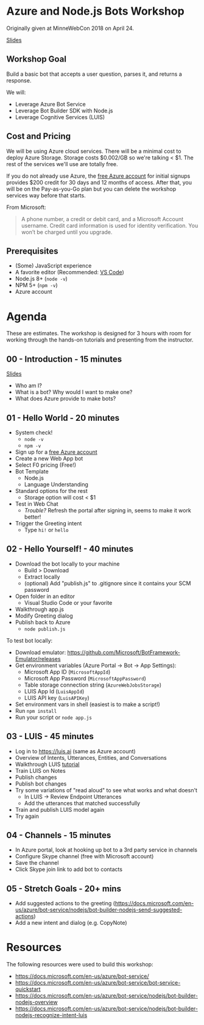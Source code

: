 # Azure and Node.js Bots Workshop

Originally given at MinneWebCon 2018 on April 24.

[Slides](https://slides.com/kamranayub/node-js-bots-with-azure-workshop-6)

## Workshop Goal

Build a basic bot that accepts a user question, parses it, and returns a response.

We will:

- Leverage Azure Bot Service
- Leverage Bot Builder SDK with Node.js
- Leverage Cognitive Services (LUIS)

## Cost and Pricing

We will be using Azure cloud services. There will be a minimal cost to deploy Azure Storage. Storage costs $0.002/GB so we're talking < $1. The rest of the services we'll use are totally free.

If you do not already use Azure, the [free Azure account](https://azure.microsoft.com/en-us/free/) for initial signups provides $200 credit for 30 days and 12 months of access. After that, you will be on the Pay-as-you-Go plan but you can delete the workshop services way before that starts.

From Microsoft:

> A phone number, a credit or debit card, and a Microsoft Account username. Credit card information is used for identity verification. You won’t be charged until you upgrade.

## Prerequisites

- (Some) JavaScript experience
- A favorite editor (Recommended: [VS Code](https://code.visualstudio.com))
- Node.js 8+ (`node -v`)
- NPM 5+ (`npm -v`)
- Azure account

# Agenda

These are estimates. The workshop is designed for 3 hours with room for working through the hands-on tutorials and presenting from the instructor.

## 00 - Introduction - 15 minutes

[Slides](https://slides.com/kamranayub/node-js-bots-with-azure-workshop)

- Who am I?
- What is a bot? Why would I want to make one?
- What does Azure provide to make bots?

## 01 - Hello World - 20 minutes

- System check!
  - `node -v`
  - `npm -v`
- Sign up for a [free Azure account](https://azure.microsoft.com/en-us/free/)
- Create a new Web App bot
- Select F0 pricing (Free!)
- Bot Template
  - Node.js
  - Language Understanding
- Standard options for the rest
  - Storage option will cost < $1
- Test in Web Chat
  - *Trouble?* Refresh the portal after signing in, seems to make it work better!
- Trigger the Greeting intent
  - Type `hi!` or `hello`

## 02 - Hello Yourself! - 40 minutes

- Download the bot locally to your machine
  - Build > Download
  - Extract locally
  - (optional) Add "publish.js" to .gitignore since it contains your SCM password
- Open folder in an editor
  - Visual Studio Code or your favorite
- Walkthrough app.js
- Modify Greeting dialog
- Publish back to Azure
  - `node publish.js`

To test bot locally: 

- Download emulator: https://github.com/Microsoft/BotFramework-Emulator/releases
- Get environment variables (Azure Portal -> Bot -> App Settings):
  - Microsoft App ID (`MicrosoftAppId`)
  - Microsoft App Password (`MicrosoftAppPassword`)
  - Table storage connection string (`AzureWebJobsStorage`)
  - LUIS App Id (`LuisAppId`)
  - LUIS API key (`LuisAPIKey`)
- Set environment vars in shell (easiest is to make a script!)
- Run `npm install`
- Run your script or `node app.js`

## 03 - LUIS - 45 minutes

- Log in to https://luis.ai (same as Azure account)
- Overview of Intents, Utterances, Entities, and Conversations
- Walkthrough LUIS [tutorial](https://docs.microsoft.com/en-us/azure/bot-service/nodejs/bot-builder-nodejs-recognize-intent-luis)
- Train LUIS on Notes
- Publish changes
- Publish bot changes
- Try some variations of "read aloud" to see what works and what doesn't
  - In LUIS -> Review Endpoint Utterances
  - Add the utterances that matched successfully
- Train and publish LUIS model again
- Try again

## 04 - Channels - 15 minutes

- In Azure portal, look at hooking up bot to a 3rd party service
  in channels
- Configure Skype channel (free with Microsoft account)
- Save the channel
- Click Skype join link to add bot to contacts

## 05 - Stretch Goals - 20+ mins

- Add suggested actions to the greeting (https://docs.microsoft.com/en-us/azure/bot-service/nodejs/bot-builder-nodejs-send-suggested-actions)
- Add a new intent and dialog (e.g. CopyNote)

# Resources

The following resources were used to build this workshop:

- https://docs.microsoft.com/en-us/azure/bot-service/
- https://docs.microsoft.com/en-us/azure/bot-service/bot-service-quickstart
- https://docs.microsoft.com/en-us/azure/bot-service/nodejs/bot-builder-nodejs-overview
- https://docs.microsoft.com/en-us/azure/bot-service/nodejs/bot-builder-nodejs-recognize-intent-luis
